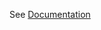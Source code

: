 See [Documentation](https://github.com/vaadin-for-grails/organization/wiki/Vaadin-Spring-Security-Plugin)
